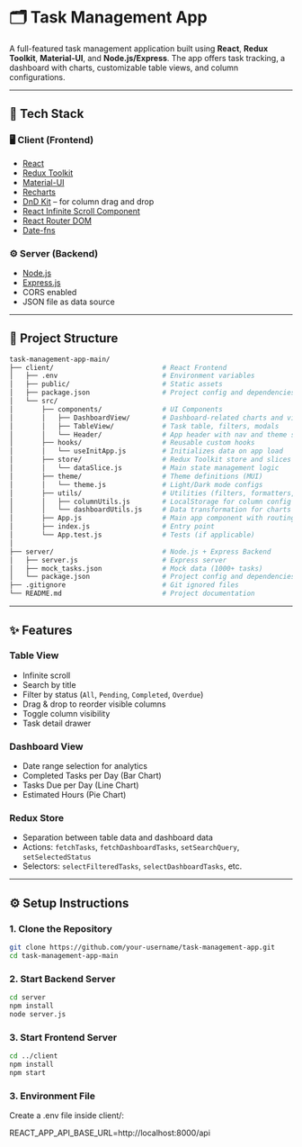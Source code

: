 # 🗂️ Task Management App

A full-featured task management application built using **React**, **Redux Toolkit**, **Material-UI**, and **Node.js/Express**. The app offers task tracking, a dashboard with charts, customizable table views, and column configurations.

---

## 🔧 Tech Stack

### 🖥️ Client (Frontend)
- [React](https://reactjs.org/)
- [Redux Toolkit](https://redux-toolkit.js.org/)
- [Material-UI](https://mui.com/)
- [Recharts](https://recharts.org/)
- [DnD Kit](https://dndkit.com/) – for column drag and drop
- [React Infinite Scroll Component](https://www.npmjs.com/package/react-infinite-scroll-component)
- [React Router DOM](https://reactrouter.com/)
- [Date-fns](https://date-fns.org/)

### ⚙️ Server (Backend)
- [Node.js](https://nodejs.org/)
- [Express.js](https://expressjs.com/)
- CORS enabled
- JSON file as data source

---

## 📁 Project Structure
```bash
task-management-app-main/
├── client/                           # React Frontend
│   ├── .env                          # Environment variables
│   ├── public/                       # Static assets
│   ├── package.json                  # Project config and dependencies
│   └── src/
│       ├── components/               # UI Components
│       │   ├── DashboardView/        # Dashboard-related charts and views
│       │   ├── TableView/            # Task table, filters, modals
│       │   └── Header/               # App header with nav and theme switch
│       ├── hooks/                    # Reusable custom hooks
│       │   └── useInitApp.js         # Initializes data on app load
│       ├── store/                    # Redux Toolkit store and slices
│       │   └── dataSlice.js          # Main state management logic
│       ├── theme/                    # Theme definitions (MUI)
│       │   └── theme.js              # Light/Dark mode configs
│       ├── utils/                    # Utilities (filters, formatters, etc.)
│       │   ├── columnUtils.js        # LocalStorage for column config
│       │   └── dashboardUtils.js     # Data transformation for charts
│       ├── App.js                    # Main app component with routing
│       ├── index.js                  # Entry point
│       └── App.test.js               # Tests (if applicable)
│
├── server/                           # Node.js + Express Backend
│   ├── server.js                     # Express server
│   ├── mock_tasks.json               # Mock data (1000+ tasks)
│   └── package.json                  # Project config and dependencies
├── .gitignore                        # Git ignored files
└── README.md                         # Project documentation
```
---

## ✨ Features

### Table View
- Infinite scroll
- Search by title
- Filter by status (`All`, `Pending`, `Completed`, `Overdue`)
- Drag & drop to reorder visible columns
- Toggle column visibility
- Task detail drawer

### Dashboard View
- Date range selection for analytics
- Completed Tasks per Day (Bar Chart)
- Tasks Due per Day (Line Chart)
- Estimated Hours (Pie Chart)

### Redux Store
- Separation between table data and dashboard data
- Actions: `fetchTasks`, `fetchDashboardTasks`, `setSearchQuery`, `setSelectedStatus`
- Selectors: `selectFilteredTasks`, `selectDashboardTasks`, etc.

---

## ⚙️ Setup Instructions

### 1. Clone the Repository
```bash
git clone https://github.com/your-username/task-management-app.git
cd task-management-app-main
```

### 2. Start Backend Server
```bash
cd server
npm install
node server.js
```

### 3. Start Frontend Server
```bash
cd ../client
npm install
npm start
```

### 3. Environment File
Create a .env file inside client/:

REACT_APP_API_BASE_URL=http://localhost:8000/api
